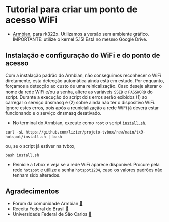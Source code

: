 # Tutorial para criar um ponto de acesso WiFi

* [Armbian](https://github.com/armbian/community/), para rk322x. Utilizamos a versão sem ambiente gráfico. IMPORTANTE: utilize o kernel 5.15! Está no mesmo Google Drive.

## Instalação e configuração do WiFi e do ponto de acesso

Com a instalação padrão do Armbian, não conseguimos reconhecer o WiFi diretamente, esta detecção automática ainda está em estudo. Por enquanto, forçamos a detecção ao custo de uma reinicalização.
Caso deseje alterar o nome da rede WiFi e/ou a senha, altere as variáveis `SSID` e `PASSWORD` do script. Durante a execução do script dois erros serão exibidos (1) ao carregar o serviço dnsmasq e (2) sobre ainda não ter o dispositivo WiFi. Ignore estes erros, pois após a reunicialização a rede WiFi já deverá estar funcionando e o serviço dnsmasq desativado.

* No terminal do Armbian, execute como `root` o script [`install.sh`](./install.sh).
```
curl -sL https://github.com/lizier/projeto-tvbox/raw/main/tx9-hotspot/install.sh | bash
```
ou, se o script já estiver na tvbox,
```
bash install.sh
```

* Reinicie a tvbox e veja se a rede WiFi aparece disponível. Procure pela rede `hotspot` e utilize a senha `hotspot1234`, caso os valores padrões não tenham sido alterados.

## Agradecimentos

* Fórum da comunidade Armbian [:link:](https://forum.armbian.com/topic/12656-csc-armbian-for-rk322x-tv-boxes/)
* Receita Federal do Brasil [:link:](https://www.gov.br/receitafederal/pt-br)
* Universidade Federal de São Carlos [:link:](http://ufscar.br)
 
